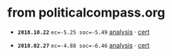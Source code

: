 from politicalcompass.org
=========================

- **`2018.10.22`** `ec=-5.25 soc=-5.49` [analysis](https://www.politicalcompass.org/analysis2?ec=-5.25&soc=-5.49) · 
[cert](https://www.politicalcompass.org/certificate?pname=nafSadh&ec=-5.25&soc=-5.49)

- **`2018.02.27`** `ec=-4.88 soc=-6.46` [analysis](https://www.politicalcompass.org/analysis2?ec=-4.88&soc=-6.46) · 
[cert](https://www.politicalcompass.org/certificate?pname=nafSadh&ec=-4.88&soc=-6.46)

